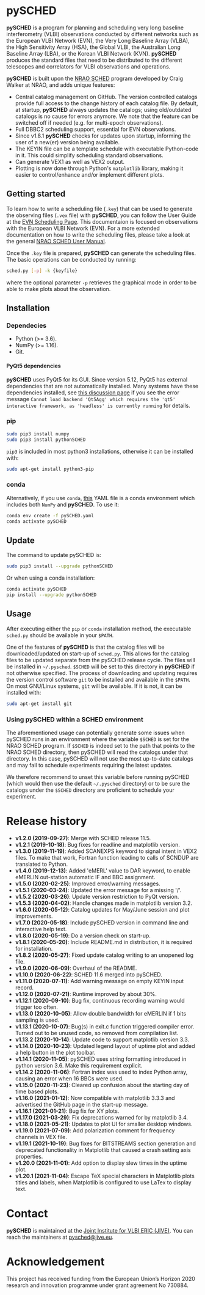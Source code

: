 # pySCHED



**pySCHED** is a program for planning and scheduling very long baseline interferometry (VLBI) observations conducted by different networks such as the European VLBI Network (EVN), the Very Long Baseline Array (VLBA), the High Sensitivity Array (HSA), the Global VLBI, the Australian Long Baseline Array (LBA), or the Korean VLBI Network (KVN). **pySCHED** produces the standard files that need to be distributed to the different telescopes and correlators for VLBI observations and operations.

**pySCHED** is built upon the [NRAO SCHED](http://www.aoc.nrao.edu/~cwalker/sched/) program developed by Craig Walker at NRAO, and adds unique features:

- Central catalog management on GitHub. The version controlled catalogs provide full access to the change history of each catalog file. By default, at startup, **pySCHED** always updates the catalogs; using old/outdated catalogs is no cause for errors anymore. We note that the feature can be switched off if needed (e.g. for multi-epoch observations).
- Full DBBC2 scheduling support, essential for EVN observations.
- Since v1.8.1 **pySCHED** checks for updates upon startup, informing the user of a new(er) version being available.
- The KEYIN file can be a template schedule with executable Python-code in it. This could simplify scheduling standard observations.
- Can generate VEX1 as well as VEX2 output.
- Plotting is now done through Python's `matplotlib` library, making it easier to control/enhance and/or implement different plots.



## Getting started

To learn how to write a scheduling file (`.key`) that can be used to generate the observing files (`.vex` file) with **pySCHED**, you can follow the User Guide at the [EVN Scheduling Page](https://www.evlbi.org/evn-scheduling). This documentaion is focused on observations with the European VLBI Network (EVN). For a more extended documentation on how to write the scheduling files, please take a look at the general [NRAO SCHED User Manual](http://www.aoc.nrao.edu/~cwalker/sched/).

Once the `.key` file is prepared, **pySCHED** can generate the scheduling files. The basic operations can be conducted by running:

```bash
sched.py [-p] -k {keyfile}
```

where the optional parameter `-p`  retrieves the graphical mode in order to be able to make plots about the observation.



## Installation



### Dependecies

- Python (>= 3.6).
- NumPy (>= 1.16).
- Git.

#### PyQt5 dependencies

**pySCHED** uses PyQt5 for its GUI. Since version 5.12, PyQt5 has external dependencies that are not automatically installed. Many systems have these dependencies installed, see [this discussion page](https://github.com/jive-vlbi/sched/discussions/16) if you see the error message ```Cannot load backend 'Qt5Agg' which requires the 'qt5' interactive framework, as 'headless' is currently running``` for details.

### pip

```bash
sudo pip3 install numpy
sudo pip3 install pythonSCHED
```

`pip3` is included in most python3 installations, otherwise it can be installed with:

```bash
sudo apt-get install python3-pip
```

### conda

Alternatively, if you use `conda`, [this](https://github.com/jive-vlbi/sched/raw/python/pySCHED.yaml) YAML file is a conda environment which includes both `NumPy` and **pySCHED**. To use it:

```bash
conda env create -f pySCHED.yaml  
conda activate pySCHED
```



## Update

The command to update pySCHED is:

```bash
sudo pip3 install --upgrade pythonSCHED
```

Or when using a conda installation:

```bash
conda activate pySCHED
pip install --upgrade pythonSCHED
```



## Usage

After executing either the `pip` or `conda` installation method, the executable `sched.py` should be available in your `$PATH`.

One of the features of **pySCHED** is that the catalog files will be downloaded/updated on start-up of `sched.py`. This allows for the catalog files to be updated separate from the pySCHED release cycle. The files will be installed in `~/.pysched`. `$SCHED` will be set to this directory in **pySCHED** if not otherwise specified. The process of downloading and updating requires the version control software `git` to be installed and available in the `$PATH`. On most GNU/Linux systems, `git` will be available. If it is not, it can be installed with:

```bash
sudo apt-get install git
```


### Using pySCHED within a SCHED environment

The aforementioned usage can potentially generate some issues when pySCHED runs in an environment where the variable `$SCHED` is set for the NRAO SCHED program. If `$SCHED` is indeed set to the path that points to the NRAO SCHED directory, then pySCHED will read the catalogs under that directory. In this case, pySCHED will not use the most up-to-date catalogs and may fail to schedule experiments requiring the latest updates.

We therefore recommend to unset this variable before running pySCHED (which would then use the default `~/.pysched` directory) or to be sure the catalogs under the `$SCHED` directory are proficient to schedule your experiment.




# Release history

* __v1.2.0 (2019-09-27)__: Merge with SCHED release 11.5.
* __v1.2.1 (2019-10-18)__: Bug fixes for readline and matplotlib version.
* __v1.3.0 (2019-11-19)__: Added SCANEXPS keyword to signal intent in VEX2 files. To make that work, Fortran function leading to calls of SCNDUP are translated to Python.
* __v1.4.0 (2019-12-13)__: Added 'eMERL' value to DAR keyword, to enable eMERLIN out-station automatic IF and BBC assignment.
* __v1.5.0 (2020-02-25)__: Improved error/warning messages.
* __v1.5.1 (2020-03-24)__: Updated the error message for a missing '/'.
* __v1.5.2 (2020-03-26)__: Update version restriction to PyQt version.
* __v1.5.3 (2020-04-02)__: Handle changes made in matplotlib version 3.2.
* __v1.6.0 (2020-05-12)__: Catalog updates for May/June session and plot improvements.
* __v1.7.0 (2020-05-18)__: Include pySCHED version in command line and interactive help text.
* __v1.8.0 (2020-05-19)__: Do a version check on start-up.
* __v1.8.1 (2020-05-20)__: Include README.md in distribution, it is required for installation.
* __v1.8.2 (2020-05-27)__: Fixed update catalog writing to an unopened log file.
* __v1.9.0 (2020-06-09)__: Overhaul of the README.
* __v1.10.0 (2020-06-22)__: SCHED 11.6 merged into pySCHED.
* __v1.11.0 (2020-07-11)__: Add warning message on empty KEYIN input record.
* __v1.12.0 (2020-07-21)__: Runtime improved by about 30%.
* __v1.12.1 (2020-09-10)__: Bug fix, continuous recording warning would trigger too often.
* __v1.13.0 (2020-10-05)__: Allow double bandwidth for eMERLIN if 1 bits sampling is used.
* __v1.13.1 (2020-10-07)__: Bug(s) in exit.c function triggered compiler error. Turned out to be unused code, so removed from compilation list.
* __v1.13.2 (2020-10-14)__: Update code to support matplotlib version 3.3.
* __v1.14.0 (2020-10-23)__: Updated legend layout of uptime plot and added a help button in the plot toolbar.
* __v1.14.1 (2020-11-05)__: pySCHED uses string formatting introduced in python version 3.6. Make this requirement explicit.
* __v1.14.2 (2020-11-06)__: Fortran index was used to index Python array, causing an error when 16 BBCs were used.
* __v1.15.0 (2020-11-23)__: Cleared up confusion about the starting day of time based plots.
* __v1.16.0 (2021-01-12)__: Now compatible with matplotlib 3.3.3 and advertised the GitHub page in the start-up message.
* __v1.16.1 (2021-01-21)__: Bug fix for XY plots.
* __v1.17.0 (2021-03-29)__: Fix deprecations warned for by matplotlib 3.4.
* __v1.18.0 (2021-05-21)__: Updates to plot UI for smaller desktop windows.
* __v1.19.0 (2021-07-09)__: Add polarization comment for frequency channels in VEX file.
* __v1.19.1 (2021-10-19)__: Bug fixes for BITSTREAMS section generation and deprecated functionality in Matplotlib that caused a crash setting axis properties.
* __v1.20.0 (2021-11-01)__: Add option to display slew times in the uptime plot.
* __v1.20.1 (2021-11-04)__: Escape TeX special characters in Matplotlib plots titles and labels, when Matplotlib is configured to use LaTex to display text.


# Contact


**pySCHED** is maintained at the [Joint Institute for VLBI ERIC (JIVE)](https://www.jive.eu). You can reach the maintainers at [pysched@jive.eu](mailto:pysched@jive.eu).


# Acknowledgement


This project has received funding from the European Union’s Horizon 2020 research and innovation programme under grant agreement No 730884.


